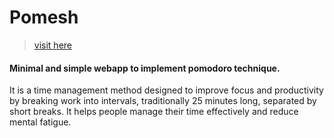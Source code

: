# Pomesh

> [visit here](https://pomeshh.vercel.app)

#### Minimal and simple webapp to implement pomodoro technique.
It is a time management method designed to improve focus and productivity by breaking work into intervals, traditionally 25 minutes long, separated by short breaks. It helps people manage their time effectively and reduce mental fatigue.